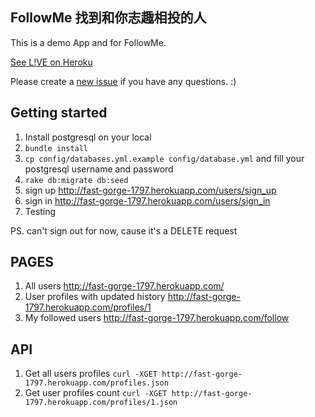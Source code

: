 ## FollowMe 找到和你志趣相投的人

This is a demo App and for FollowMe.

[See L!VE on Heroku](http://fast-gorge-1797.herokuapp.com)

Please create a [new issue](https://github.com/lenage/followme/issues) if you have any questions. :)


## Getting started

1. Install postgresql on your local
2. `bundle install`
3. `cp config/databases.yml.example config/database.yml` and fill your postgresql username and password
4. `rake db:migrate db:seed`
5. sign up http://fast-gorge-1797.herokuapp.com/users/sign_up
5. sign in http://fast-gorge-1797.herokuapp.com/users/sign_in
6. Testing

PS. can't sign out for now, cause it's a DELETE request

## PAGES
1. All users http://fast-gorge-1797.herokuapp.com/
2. User profiles with updated history http://fast-gorge-1797.herokuapp.com/profiles/1
3. My followed users http://fast-gorge-1797.herokuapp.com/follow

## API
1. Get all users profiles `curl -XGET http://fast-gorge-1797.herokuapp.com/profiles.json`
2. Get user profiles count `curl -XGET http://fast-gorge-1797.herokuapp.com/profiles/1.json`
